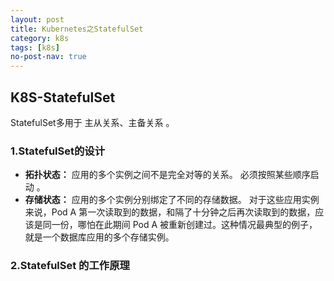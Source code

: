 ```yaml
---
layout: post
title: Kubernetes之StatefulSet
category: k8s
tags: [k8s]
no-post-nav: true
---
```


## K8S-StatefulSet

StatefulSet多用于 主从关系、主备关系 。

### 1.StatefulSet的设计

-  **拓扑状态：**  应用的多个实例之间不是完全对等的关系。 必须按照某些顺序启动 。
-  **存储状态：**  应用的多个实例分别绑定了不同的存储数据。  对于这些应用实例来说，Pod A 第一次读取到的数据，和隔了十分钟之后再次读取到的数据，应该是同一份，哪怕在此期间 Pod A 被重新创建过。这种情况最典型的例子，就是一个数据库应用的多个存储实例。  



### 2.StatefulSet 的工作原理 

